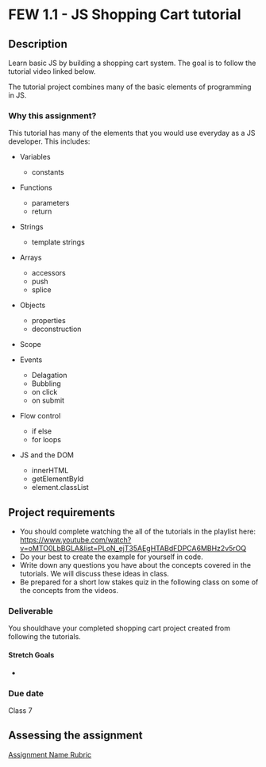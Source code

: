 # FEW 1.1 - JS Shopping Cart tutorial

## Description 

Learn basic JS by building a shopping cart system. The goal is to follow the tutorial video linked below. 

The tutorial project combines many of the basic elements of programming in JS. 

### Why this assignment?

This tutorial has many of the elements that you would use everyday as a JS developer. This includes: 

- Variables 
  - constants
- Functions 
  - parameters 
  - return 
- Strings 
  - template strings
- Arrays
  - accessors
  - push
  - splice
- Objects 
  - properties
  - deconstruction
- Scope 
- Events 

  - Delagation 
  - Bubbling 
  - on click
  - on submit
- Flow control 
  - if else 
  - for loops
- JS and the DOM
  - innerHTML
  - getElementById
  - element.classList

## Project requirements

- You should complete watching the all of the tutorials in the playlist here: https://www.youtube.com/watch?v=oMTO0LbBGLA&list=PLoN_ejT35AEgHTABdFDPCA6MBHz2v5rOQ
- Do your best to create the example for yourself in code. 
- Write down any questions you have about the concepts covered in the tutorials. We will discuss these ideas in class. 
- Be prepared for a short low stakes quiz in the following class on some of the concepts from the videos. 

### Deliverable

You shouldhave your completed shopping cart project created from following the tutorials. 

#### Stretch Goals

- 

### Due date

Class 7

## Assessing the assignment

[Assignment Name Rubric](./assignment-04-rubric.md)


